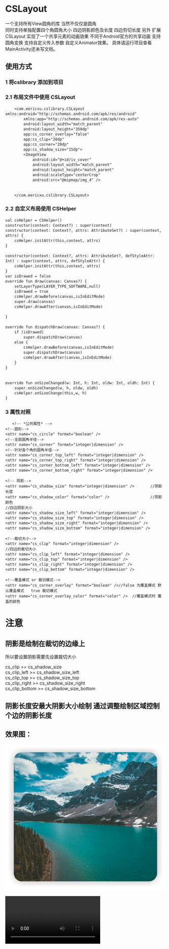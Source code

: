 # CSLayout
  一个支持所有View圆角的库 当然不仅仅是圆角  
  同时支持单独配置四个角圆角大小 四边阴影颜色及长度
  四边剪切长度
  另外 扩展CSLayout 实现了一个共享元素的动画效果
  不同于Android官方的共享动画 支持圆角变换
  支持自定义传入参数 自定义Animator效果。
  具体请运行项目查看MainActivity还未写文档。
## 使用方式 ##
### 1 将cslibrary 添加到项目 ###

### 2.1 布局文件中使用  CSLayout ###

        <com.eericxu.cslibrary.CSLayout xmlns:android="http://schemas.android.com/apk/res/android"
            xmlns:app="http://schemas.android.com/apk/res-auto"
            android:layout_width="match_parent"
            android:layout_height="350dp"
            app:cs_corner_overlay="false"
            app:cs_clip="20dp"
            app:cs_corner="20dp"
            app:cs_shadow_size="15dp">
            <ImageView
                android:id="@+id/iv_cover"
                android:layout_width="match_parent"
                android:layout_height="match_parent"
                android:scaleType="centerCrop"
                android:src="@mipmap/img_4" />
        
        
        </com.eericxu.cslibrary.CSLayout>

### 2.2 自定义布局使用  CSHelper ###
          
    val csHelper = CSHelper()
    constructor(context: Context?) : super(context)
    constructor(context: Context?, attrs: AttributeSet?) : super(context, attrs) {
        csHelper.initAttr(this,context, attrs)
    }
    
    constructor(context: Context?, attrs: AttributeSet?, defStyleAttr: Int) : super(context, attrs, defStyleAttr) {
        csHelper.initAttr(this,context, attrs)
    }
    var isDrawed = false
    override fun draw(canvas: Canvas?) {
        setLayerType(LAYER_TYPE_SOFTWARE,null)
        isDrawed = true
        csHelper.drawBefore(canvas,isInEditMode)
        super.draw(canvas)
        csHelper.drawAfter(canvas,isInEditMode)

    }

    override fun dispatchDraw(canvas: Canvas?) {
        if (isDrawed)
            super.dispatchDraw(canvas)
        else {
            csHelper.drawBefore(canvas,isInEditMode)
            super.dispatchDraw(canvas)
            csHelper.drawAfter(canvas,isInEditMode)
        }
    }


    override fun onSizeChanged(w: Int, h: Int, oldw: Int, oldh: Int) {
        super.onSizeChanged(w, h, oldw, oldh)
        csHelper.onSizeChange(this,w, h)
    }
### 3 属性对照 ###

       <!-- *公共属性* -->
    <!--圆形-->
    <attr name="cs_circle" format="boolean" />
    <!--全部圆角半径-->
    <attr name="cs_corner" format="integer|dimension" />
    <!--针对各个角的圆角半径-->
    <attr name="cs_corner_top_left" format="integer|dimension" />
    <attr name="cs_corner_top_right" format="integer|dimension" />
    <attr name="cs_corner_bottom_left" format="integer|dimension" />
    <attr name="cs_corner_bottom_right" format="integer|dimension" />

    <!-- 阴影-->
    <attr name="cs_shadow_size" format="integer|dimension" />       //阴影长度
    <attr name="cs_shadow_color" format="color" />                  //阴影颜色
    //四边阴影大小
    <attr name="cs_shadow_size_left" format="integer|dimension" />  
    <attr name="cs_shadow_size_top" format="integer|dimension" />
    <attr name="cs_shadow_size_right" format="integer|dimension" />
    <attr name="cs_shadow_size_bottom" format="integer|dimension" />

    <!--裁切大小-->
    <attr name="cs_clip" format="integer|dimension" />
    //四边的裁切大小
    <attr name="cs_clip_left" format="integer|dimension" />
    <attr name="cs_clip_top" format="integer|dimension" />
    <attr name="cs_clip_right" format="integer|dimension" />
    <attr name="cs_clip_bottom" format="integer|dimension" />

    <!--覆盖模式 or 裁切模式-->
    <attr name="cs_corner_overlay" format="boolean" />//false 为覆盖模式 默认覆盖模式   true 裁切模式
    <attr name="cs_corner_overlay_color" format="color" />  //覆盖模式时 覆盖的颜色
    

# 注意 #

 ## 阴影是绘制在裁切的边缘上 #
 
 所以要设置阴影需要先设置裁切大小
  
  cs_clip >= cs_shadow_size   
  cs_clip_left >= cs_shadow_size_left   
  cs_clip_top >= cs_shadow_size_top   
  cs_clip_right >= cs_shadow_size_right   
  cs_clip_bottom >= cs_shadow_size_bottom
  
 ## 阴影长度安最大阴影大小绘制 通过调整绘制区域控制个边的阴影长度 ##
     
## 效果图： ##

![圆角和阴影效果](/demoImg/1023565322.jpg)

![圆角和阴影效果](/demoImg/shareDemo.mp4)
    
